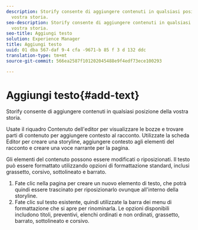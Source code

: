 ```yaml
---
description: Storify consente di aggiungere contenuti in qualsiasi posizione della
  vostra storia.
seo-description: Storify consente di aggiungere contenuti in qualsiasi posizione della
  vostra storia.
seo-title: Aggiungi testo
solution: Experience Manager
title: Aggiungi testo
uuid: 01 dba 567-daf 9-4 cfa -9671-b 85 f 3 d 132 ddc
translation-type: tm+mt
source-git-commit: 566ea2587f101202045488e9f4edf73ece100293

---
```



# Aggiungi testo{#add-text}

Storify consente di aggiungere contenuti in qualsiasi posizione della vostra storia.

Usate il riquadro Contenuto dell'editor per visualizzare le bozze e trovare parti di contenuto per aggiungere contesto al racconto. Utilizzate la scheda Editor per creare una storyline, aggiungere contesto agli elementi del racconto e creare una voce narrante per la pagina.

Gli elementi del contenuto possono essere modificati o riposizionati. Il testo può essere formattato utilizzando opzioni di formattazione standard, inclusi grassetto, corsivo, sottolineato e barrato.

1. Fate clic nella pagina per creare un nuovo elemento di testo, che potrà quindi essere trascinato per riposizionarlo ovunque all'interno della storyline.
1. Fate clic sul testo esistente, quindi utilizzate la barra dei menu di formattazione che si apre per rinominarla. Le opzioni disponibili includono titoli, preventivi, elenchi ordinati e non ordinati, grassetto, barrato, sottolineato e corsivo.
